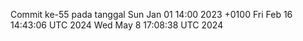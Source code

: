 Commit ke-55 pada tanggal Sun Jan 01 14:00 2023 +0100
Fri Feb 16 14:43:06 UTC 2024
Wed May  8 17:08:38 UTC 2024
